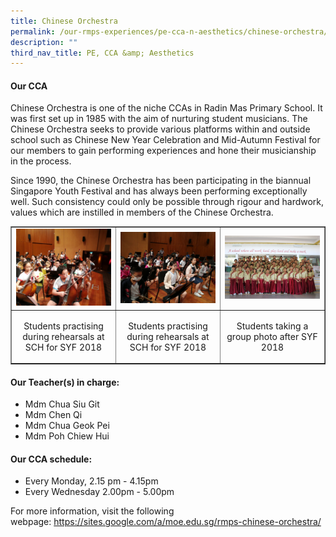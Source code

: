 ```yaml
---
title: Chinese Orchestra
permalink: /our-rmps-experiences/pe-cca-n-aesthetics/chinese-orchestra/
description: ""
third_nav_title: PE, CCA &amp; Aesthetics
---
```

<h4><strong>Our CCA</strong></h4>
<p>Chinese Orchestra is one of the niche CCAs in Radin Mas Primary School. It was first set up in 1985 with the aim of nurturing student musicians. The Chinese Orchestra seeks to provide various platforms within and outside school such as Chinese New Year Celebration and Mid-Autumn Festival for our members to gain performing experiences and hone their musicianship in the process.</p>
<p>Since 1990, the Chinese Orchestra has been participating in the biannual Singapore Youth Festival and has always been performing exceptionally well. Such consistency could only be possible through rigour and hardwork, values which are instilled in members of the Chinese Orchestra.</p>
<table style="border-collapse: collapse; width: 100%;" border="1">
<tbody>
<tr>
<td style="width: 33.3333%;"><img src="/images/co1.png"></td>
<td style="width: 33.3333%;"><img src="/images/co2.png"></td>
<td style="width: 33.3333%;"><img src="/images/co3.png"></td>
</tr>
<tr>
<td style="width: 33.3333%; text-align: center;">
<p>Students practising during rehearsals at SCH for SYF 2018</p>
</td>
<td style="width: 33.3333%; text-align: center;">
<p>Students practising during rehearsals at SCH for SYF 2018</p>
</td>
<td style="width: 33.3333%; text-align: center;">
<p>Students taking a group photo after SYF 2018</p>
</td>
</tr>
</tbody>
</table>
<h4><strong>Our Teacher(s) in charge:</strong></h4>
<ul>
<li>Mdm Chua Siu Git</li>
<li>Mdm Chen Qi</li>
<li>Mdm Chua Geok Pei</li>
<li>Mdm Poh Chiew Hui</li>
</ul>
<h4><strong>Our CCA schedule:</strong></h4>
<ul>
<li>Every Monday, 2.15 pm - 4.15pm&nbsp;</li>
<li>Every Wednesday 2.00pm - 5.00pm</li>
</ul>
<p>For more information, visit the following webpage:&nbsp;<a href="https://sites.google.com/a/moe.edu.sg/rmps-chinese-orchestra/" target="">https://sites.google.com/a/moe.edu.sg/rmps-chinese-orchestra/</a></p>